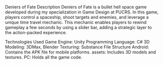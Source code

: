 Deniers of Fate
Description
Deniers of Fate is a bullet hell space game developed during my specialization in Game Design at PUCRS. In this game, players control a spaceship, shoot targets and enemies, and leverage a unique time travel mechanic. This mechanic enables players to rewind gameplay a few seconds by using a slider bar, adding a strategic layer to the action-packed experience.

Technologies Used
Game Engine: Unity
Programming Language: C#
3D Modeling: 3DMax, Blender
Texturing: Substance
File Structure
Android: Contains the APK file for mobile platforms.
assets: Includes 3D models and textures.
PC: Holds all the game code.
